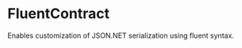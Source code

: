 FluentContract
==============

Enables customization of JSON.NET serialization using fluent syntax.

